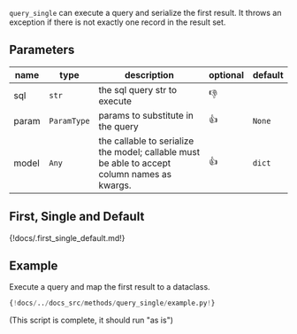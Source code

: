  
`query_single` can execute a query and serialize the first result.  It throws an exception if there is not exactly one 
record in the result set.

## Parameters
| name  | type        | description                                                                                   | optional     | default |
|-------|-------------|-----------------------------------------------------------------------------------------------|--------------|---------|
| sql   | `str`       | the sql query str to execute                                                                  | :thumbsdown: |         |
| param | `ParamType` | params to substitute in the query                                                             | :thumbsup:   | `None`  |
 | model | `Any`       | the callable to serialize the model;  callable must be able to accept column names as kwargs. | :thumbsup:   | `dict`  |

## First, Single and Default
{!docs/.first_single_default.md!}

## Example
Execute a query and map the first result to a dataclass.
```python
{!docs/../docs_src/methods/query_single/example.py!}
```
(This script is complete, it should run "as is")